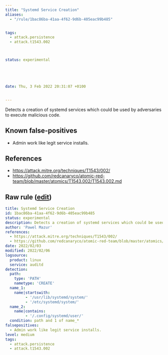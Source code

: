 ```yaml
---
title: "Systemd Service Creation"
aliases:
  - "/rule/1bac86ba-41aa-4f62-9d6b-405eac99b485"


tags:
  - attack.persistence
  - attack.t1543.002



status: experimental





date: Thu, 3 Feb 2022 20:31:07 +0100


---
```


Detects a creation of systemd services which could be used by adversaries to execute malicious code.

<!--more-->


## Known false-positives

* Admin work like legit service installs.



## References

* https://attack.mitre.org/techniques/T1543/002/
* https://github.com/redcanaryco/atomic-red-team/blob/master/atomics/T1543.002/T1543.002.md


## Raw rule ([edit](https://github.com/SigmaHQ/sigma/edit/master/rules/linux/auditd/lnx_auditd_systemd_service_creation.yml))
```yaml
title: Systemd Service Creation
id: 1bac86ba-41aa-4f62-9d6b-405eac99b485
status: experimental
description: Detects a creation of systemd services which could be used by adversaries to execute malicious code.
author: 'Pawel Mazur'
references:
  - https://attack.mitre.org/techniques/T1543/002/
  - https://github.com/redcanaryco/atomic-red-team/blob/master/atomics/T1543.002/T1543.002.md
date: 2022/02/03
modified: 2022/02/06
logsource:
  product: linux
  service: auditd
detection:
  path:
    type: 'PATH'
    nametype: 'CREATE'
  name_1:
    name|startswith: 
         - '/usr/lib/systemd/system/'
         - '/etc/systemd/system/'
  name_2:
    name|contains:
         - '/.config/systemd/user/'
  condition: path and 1 of name_*
falsepositives:
  - Admin work like legit service installs.
level: medium
tags:
  - attack.persistence
  - attack.t1543.002

```

